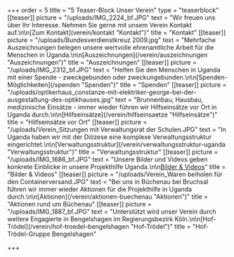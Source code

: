 +++
order = 5
title = "5 Teaser-Block Unser Verein"
type = "teaserblock"
[[teaser]]
picture = "/uploads/IMG_2224_bf.JPG"
text = "Wir freuen uns über Ihr Interesse. Nehmen Sie gerne mit unsem Verein Kontakt auf.\n\n[Zum Kontakt](verein/kontakt \"Kontakt\")"
title = "Kontakt"
[[teaser]]
picture = "/uploads/Bundesverdienstkreuz 2009.jpg"
text = "Mehrfache Auszeichnungen belegen unsere wertvolle ehrenamtliche Arbeit für die Menschen in Uganda.\n\n[Auszeichnungen](/verein/auszeichnungen \"Auszeichnungen\")"
title = "Auszeichnungen"
[[teaser]]
picture = "/uploads/IMG_2312_bf.JPG"
text = "Helfen Sie den Menschen in Uganda mit einer Spende - zweckgebunden oder zweckungebunden.\n\n[Spenden-Möglichkeiten](/spenden \"Spenden\")"
title = "Spenden"
[[teaser]]
picture = "/uploads/optikerhaus_constanze-mit-elektriker-george-bei-der-ausgestaltung-des-optikhauses.jpg"
text = "Brunnenbau, Hausbau, medizinische Einsätze - immer wieder führen wir Hilfseinsätze vor Ort in Uganda durch.\n\n[Hilfseinsätze](/verein/hilfseinsaetze \"Hilfseinsätze\")"
title = "Hilfseinsätze vor Ort"
[[teaser]]
picture = "/uploads/Verein_Sitzungen mit Verwaltungsrat der Schulen.JPG"
text = "In Uganda haben wir mit der Diözese eine komplexe Verwaltungsstruktur eingerichtet.\n\n[Verwaltungsstruktur](/verein/verwaltungsstruktur-uganda \"Verwaltungsstruktur\")"
title = "Verwaltungsstruktur"
[[teaser]]
picture = "/uploads/IMG_1686_bf.JPG"
text = "Unsere Bilder und Videos geben konkrete Einblicke in unsere Projekthilfe Uganda.\n\n[Bilder & Videos](/verein/bilder-videos)"
title = "Bilder & Videos"
[[teaser]]
picture = "/uploads/Verein_Waren beiholen für den Containerversand.JPG"
text = "Bei uns in Büchenau bei Bruchsal führen wir immer wieder Aktionen für die Projekthilfe in Uganda durch.\n\n[Aktionen](/verein/aktionen-buechenau \"Aktionen\")"
title = "Aktionen rund um Büchenau"
[[teaser]]
picture = "/uploads/IMG_1887_bf.JPG"
text = "Unterstützt wird unser Verein durch weitere Engagierte in Bengelshagen im Regierungsbezirk Köln.\n\n[Hof-Trödel](/verein/hof-troedel-bengelshagen \"Hof-Trödel\")"
title = "Hof-Trödel-Gruppe Bengelshagen"

+++
